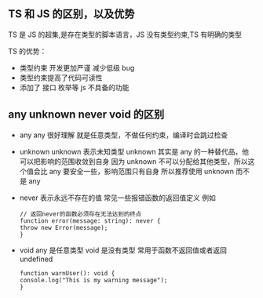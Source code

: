 ## TS 和 JS 的区别，以及优势

TS 是 JS 的超集,是存在类型的脚本语言，JS 没有类型约束,TS 有明确的类型

TS 的优势：

- 类型约束 开发更加严谨 减少低级 bug
- 类型约束提高了代码可读性
- 添加了 接口 枚举等 js 不具备的功能

## any unknown never void 的区别

- any
  any 很好理解 就是任意类型，不做任何约束，编译时会跳过检查

- unknown
  unknown 表示未知类型 unknown 其实是 any 的一种替代品，他可以把影响的范围收敛到自身 因为 unknown 不可以分配给其他类型，所以这个值会比 any 要安全一些，影响范围只有自身 所以推荐使用 unknown 而不是 any

- never
  表示永远不存在的值
  常见一些报错函数的返回值定义 例如
  ```TS
  // 返回never的函数必须存在无法达到的终点
  function error(message: string): never {
  throw new Error(message);
  }
  ```
- void
  any 是任意类型 void 是没有类型 常用于函数不返回值或者返回 undefined
  ```TS
  function warnUser(): void {
  console.log("This is my warning message");
  }
  ```
